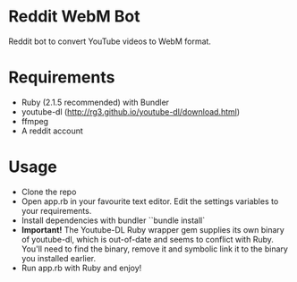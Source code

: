 # Reddit WebM Bot
Reddit bot to convert YouTube videos to WebM format.

Requirements
=================
* Ruby (2.1.5 recommended) with Bundler
* youtube-dl (http://rg3.github.io/youtube-dl/download.html)
* ffmpeg
* A reddit account

Usage
=====================
* Clone the repo
* Open app.rb in your favourite text editor. Edit the settings variables to your requirements.
* Install dependencies with bundler ``bundle install`
* **Important!** The Youtube-DL Ruby wrapper gem supplies its own binary of youtube-dl, which is out-of-date and seems to conflict with Ruby. You'll need to find the binary, remove it and symbolic link it to the binary you installed earlier.
* Run app.rb with Ruby and enjoy!
